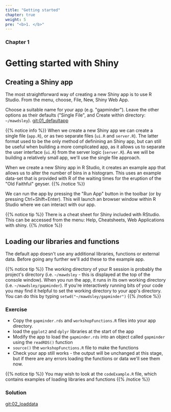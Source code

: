 ```yaml
---
title: "Getting started"
chapter: true
weight: 5
pre: "<b>1. </b>"
---
```


### Chapter 1

# Getting started with Shiny

## Creating a Shiny app

The most straightforward way of creating a new Shiny app is to use R Studio.  From the menu, choose, File, New, Shiny Web App.  

Choose a suitable name for your app (e.g. "gapminder").   Leave the other options as their defaults ("Single File", and Create within directory: `~/mawdsley`).  [git:01_defaultapp]()

{{% notice info %}}
When we create a new Shiny app we can create a single file (`app.R`), or as two separate files (`ui.R` and `server.R`).   The latter format used to be the only method of definining an Shiny app, but can still be useful when building a more complicated app, as it allows us to separate the user interface (`ui.R`) from the server logic (`server.R`).  As we will be building a relatively small app, we'll use the single file approach.  

When we create a new Shiny app in R Studio, it creates an example app that allows us to alter the number of bins in a histogram.  This uses an example data-set that is provided with R of the waiting times for the eruption of the "Old Faithful" geyser.
{{% /notice %}}

We can run the app by pressing the "Run App" button in the toolbar (or by pressing Ctrl+Shift+Enter).  This will launch an browser window within R Studio where we can interact with our app.  

{{% notice tip %}}
There is a cheat sheet for Shiny included with RStudio.  This can be accessed from the menu: Help, Cheatsheets, Web Applications with shiny.
{{% /notice %}}

## Loading our libraries and functions

The default app doesn't use any additional libraries, functions or external data.  Before going any further we'll add these to the example app.

{{% notice tip %}}
The working directory of your R session is probably the project's directory (i.e. `~/mawdsley` - this is displayed at the top of the console window).  When you run the app, it runs in its own working directory (i.e. `~/mawdsley/gapminder`).   If you're interactively running bits of your code you may find it helpful to set the working directory to your app's directory. You can do this by typing `setwd("~/mawdsley/gapminder")`
{{% /notice %}}

### Exercise

* Copy the `gapminder.rds` and `workshopFunctions.R` files into your app directory.
* load the `ggplot2` and `dplyr` libraries at the start of the app
* Modify the app to load the `gapminder.rds` into an object called `gapminder` using the `readRDS()` function
* `source()` the `workshopFunctions.R` file to make the functions
* Check your app still works - the output will be unchanged at this stage, but if there are any errors loading the functions or data we'll see them now.

{{% notice tip %}}
You may wish to look at the `codeExample.R` file, which contains examples of loading libraries and functions
{{% /notice %}}

### Solution

[git:02_loaddata]()
